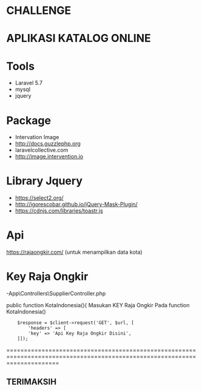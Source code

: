 # CHALLENGE 

# APLIKASI KATALOG ONLINE


# Tools
- Laravel 5.7
- mysql
- jquery

# Package

- Intervation Image
- http://docs.guzzlephp.org
- laravelcollective.com
- http://image.intervention.io

# Library Jquery
- https://select2.org/
- http://igorescobar.github.io/jQuery-Mask-Plugin/ 
- https://cdnjs.com/libraries/toastr.js 

# Api
https://rajaongkir.com/ (untuk menampilkan data kota)

# Key Raja Ongkir
-App\Controllers\SupplierController.php

public function KotaIndonesia(){
     Masukan KEY Raja Ongkir Pada function KotaIndonesia()
     
        $response = $client->request('GET', $url, [
            'headers' => [
            'key' => 'Api Key Raja Ongkir Disini',
        ]]);
        
 ===========================================================================================================================
 
 
 <h2>TERIMAKSIH</h2>
